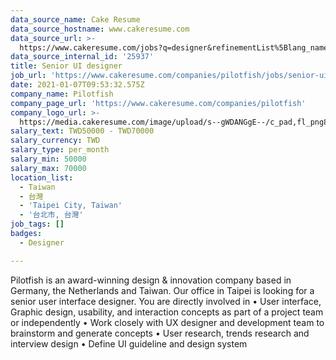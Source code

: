```yaml
---
data_source_name: Cake Resume
data_source_hostname: www.cakeresume.com
data_source_url: >-
  https://www.cakeresume.com/jobs?q=designer&refinementList%5Blang_name%5D%5B0%5D=English&refinementList%5Bsalary_type%5D=per_year
data_source_internal_id: '25937'
title: Senior UI designer
job_url: 'https://www.cakeresume.com/companies/pilotfish/jobs/senior-ui-designer-4761d6'
date: 2021-01-07T09:53:32.575Z
company_name: Pilotfish
company_page_url: 'https://www.cakeresume.com/companies/pilotfish'
company_logo_url: >-
  https://media.cakeresume.com/image/upload/s--gWDANGgE--/c_pad,fl_png8,h_200,w_200/v1610011897/ocdaxrfj911sbop74qdb.png
salary_text: TWD50000 - TWD70000
salary_currency: TWD
salary_type: per_month
salary_min: 50000
salary_max: 70000
location_list:
  - Taiwan
  - 台灣
  - 'Taipei City, Taiwan'
  - '台北市, 台灣'
job_tags: []
badges:
  - Designer

---
```


Pilotfish is an award-winning design & innovation company based in Germany, the Netherlands and Taiwan. Our office in Taipei is looking for a senior user interface designer. You are directly involved in • User interface, Graphic design, usability, and interaction concepts as part of a project team or independently • Work closely with UX designer and development team to brainstorm and generate concepts • User research, trends research and interview design • Define UI guideline and design system